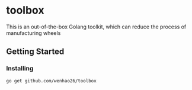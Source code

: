 # toolbox
This is an out-of-the-box Golang toolkit, which can reduce the process of manufacturing wheels

## Getting Started

### Installing
```sh
go get github.com/wenhao26/toolbox
```
